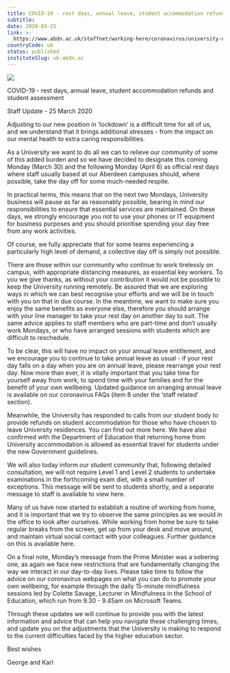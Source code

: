 ```yaml
---
title: COVID-19 - rest days, annual leave, student accommodation refunds and student assessment
subtitle: 
date: 2020-03-25
link: >-
  https://www.abdn.ac.uk/staffnet/working-here/coronavirus/university-updates/13906/
countryCode: uk
status: published
instituteSlug: uk-abdn.ac
---
```

![](https://www.abdn.ac.uk/global/images/icons/apple-touch-icon.png)

COVID-19 - rest days, annual leave, student accommodation refunds and student assessment

Staff Update - 25 March 2020

Adjusting to our new position in ‘lockdown’ is a difficult time for all of us, and we understand that it brings additional stresses - from the impact on our mental health to extra caring responsibilities.

As a University we want to do all we can to relieve our community of some of this added burden and so we have decided to designate this coming Monday (March 30) and the following Monday (April 6) as official rest days where staff usually based at our Aberdeen campuses should, where possible, take the day off for some much-needed respite.

In practical terms, this means that on the next two Mondays, University business will pause as far as reasonably possible, bearing in mind our responsibilities to ensure that essential services are maintained. On these days, we strongly encourage you not to use your phones or IT equipment for business purposes and you should prioritise spending your day free from any work activities.

Of course, we fully appreciate that for some teams experiencing a particularly high level of demand, a collective day off is simply not possible.

There are those within our community who continue to work tirelessly on campus, with appropriate distancing measures, as essential key workers. To you we give thanks, as without your contribution it would not be possible to keep the University running remotely. Be assured that we are exploring ways in which we can best recognise your efforts and we will be in touch with you on that in due course. In the meantime, we want to make sure you enjoy the same benefits as everyone else, therefore you should arrange with your line manager to take your rest day on another day to suit. The same advice applies to staff members who are part-time and don’t usually work Mondays, or who have arranged sessions with students which are difficult to reschedule.

To be clear, this will have no impact on your annual leave entitlement, and we encourage you to continue to take annual leave as usual - if your rest day falls on a day when you are on annual leave, please rearrange your rest day. Now more than ever, it is vitally important that you take time for yourself away from work, to spend time with your families and for the benefit of your own wellbeing. Updated guidance on arranging annual leave is available on our coronavirus FAQs (item 8 under the ‘staff related’ section).

Meanwhile, the University has responded to calls from our student body to provide refunds on student accommodation for those who have chosen to leave University residences. You can find out more here. We have also confirmed with the Department of Education that returning home from University accommodation is allowed as essential travel for students under the new Government guidelines.

We will also today inform our student community that, following detailed consultation, we will not require Level 1 and Level 2 students to undertake examinations in the forthcoming exam diet, with a small number of exceptions. This message will be sent to students shortly, and a separate message to staff is available to view here.

Many of us have now started to establish a routine of working from home, and it is important that we try to observe the same principles as we would in the office to look after ourselves. While working from home be sure to take regular breaks from the screen, get up from your desk and move around, and maintain virtual social contact with your colleagues. Further guidance on this is available here.

On a final note, Monday’s message from the Prime Minister was a sobering one, as again we face new restrictions that are fundamentally changing the way we interact in our day-to-day lives. Please take time to follow the advice on our coronavirus webpages on what you can do to promote your own wellbeing, for example through the daily 15-minute mindfulness sessions led by Colette Savage, Lecturer in Mindfulness in the School of Education, which run from 9.30 - 9.45am on Microsoft Teams.

Through these updates we will continue to provide you with the latest information and advice that can help you navigate these challenging times, and update you on the adjustments that the University is making to respond to the current difficulties faced by the higher education sector.

Best wishes

George and Karl